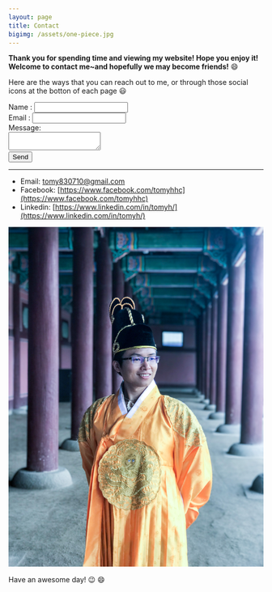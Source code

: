 ```yaml
---
layout: page
title: Contact
bigimg: /assets/one-piece.jpg
---
```


**Thank you for spending time and viewing my website! Hope you enjoy it!  
Welcome to contact me~and hopefully we may become friends!** :smile:

Here are the ways that you can reach out to me, or through those social icons at the botton of each page :smiley: 

<div class="contact-box" >
<form id="info-form" action="https://formspree.io/tomy830710@gmail.com" method="POST">
Name : <input type="text" name="Name" /> <br>
Email  : <input type="email" name="Email_address" /> <br>
Message: <br>
<!--        <input type="text" id="info-msg" name="Message" /> <br>-->
<textarea name="Message" id="info-msg" wrap="soft"></textarea><br>
<button type="submit" id="info-button">Send</button>
</form>
</div>

---

* Email: [tomy830710@gmail.com](mailto:tomy830710@gmail.com)
* Facebook: [https://www.facebook.com/tomyhhc](https://www.facebook.com/tomyhhc)
* Linkedin: [https://www.linkedin.com/in/tomyh/](https://www.linkedin.com/in/tomyh/)

![黃上](/assets/kingTomy.JPG)

Have an awesome day! :wink: :smile: 

<!--https://stackoverflow.com/questions/5773174/html-button-to-send-email-->
<!--<script type="text/javascript">-->
<!--  $(document).ready(function() {-->
<!--    $('#bt1').click(function() {-->
<!--      $('#fr1').attr('action',-->
<!--      'mailto:test@test.com?subject=' +-->
<!--      $('#tb1').val() + '&body=' + $('#tb2').val());-->
<!--      $('#fr1').submit();-->
<!--    });-->
<!--  });-->
<!--</script>-->

<!--<iframe src="https://docs.google.com/forms/d/e/1FAIpQLSc2SngnqnI_c--X0yhQrerCvHW_Fel1OzOFsPIjv7-t8V73Xw/viewform?embedded=true" width="800" height="600" frameborder="0" marginheight="0" marginwidth="0">Loading...</iframe>-->
